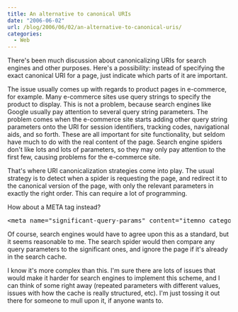 ```yaml
---
title: An alternative to canonical URIs
date: "2006-06-02"
url: /blog/2006/06/02/an-alternative-to-canonical-uris/
categories:
  - Web
---
```

There's been much discussion about canonicalizing URIs for search engines and other purposes. Here's a possibility: instead of specifying the exact canonical URI for a page, just indicate which parts of it are important.

The issue usually comes up with regards to product pages in e-commerce, for example. Many e-commerce sites use query strings to specify the product to display. This is not a problem, because search engines like Google usually pay attention to several query string parameters. The problem comes when the e-commerce site starts adding other query string parameters onto the URI for session identifiers, tracking codes, navigational aids, and so forth. These are all important for site functionality, but seldom have much to do with the real content of the page. Search engine spiders don't like lots and lots of parameters, so they may only pay attention to the first few, causing problems for the e-commerce site.

That's where URI canonicalization strategies come into play. The usual strategy is to detect when a spider is requesting the page, and redirect it to the canonical version of the page, with only the relevant parameters in exactly the right order. This can require a lot of programming.

How about a META tag instead?

<pre>&lt;meta name="significant-query-params" content="itemno categoryno" /&gt;</pre>

Of course, search engines would have to agree upon this as a standard, but it seems reasonable to me. The search spider would then compare any query parameters to the significant ones, and ignore the page if it's already in the search cache.

I know it's more complex than this. I'm sure there are lots of issues that would make it harder for search engines to implement this scheme, and I can think of some right away (repeated parameters with different values, issues with how the cache is really structured, etc). I'm just tossing it out there for someone to mull upon it, if anyone wants to.



